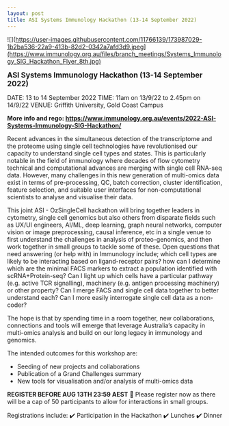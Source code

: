 ```yaml
---
layout: post
title: ASI Systems Immunology Hackathon (13-14 September 2022)
---
```


![](https://user-images.githubusercontent.com/11766139/173987029-1b2ba536-22a9-413b-82d2-0342a7afd3d9.jpeg](https://www.immunology.org.au/files/branch_meetings/Systems_Immunology_SIG_Hackathon_Flyer_8th.jpg)

<p>
<b>
<span style="font-size: 17px">
ASI Systems Immunology Hackathon (13-14 September 2022)
</span>
</b>
</p>

DATE: 13 to 14 September 2022
TIME: 11am on 13/9/22 to 2.45pm on 14/9/22
VENUE: Griffith University, Gold Coast Campus

**More info and rego: https://www.immunology.org.au/events/2022-ASI-Systems-Immunology-SIG-Hackathon/**

Recent advances in the simultaneous detection of the transcriptome and the proteome using single cell technologies have revolutionised our capacity to understand single cell types and states. This is particularly notable in the field of immunology where decades of flow cytometry technical and computational advances are merging with single cell RNA-seq data. However, many challenges in this new generation of multi-omics data exist in terms of pre-processing, QC, batch correction, cluster identification, feature selection, and suitable user interfaces for non-computational scientists to analyse and visualise their data.

This joint ASI - OzSingleCell hackathon will bring together leaders in cytometry, single cell genomics but also others from disparate fields such as UX/UI engineers, AI/ML, deep learning, graph neural networks, computer vision or image preprocessing, causal inference, etc in a single venue to first understand the challenges in analysis of proteo-genomics, and then work together in small groups to tackle some of these.
Open questions that need answering (or help with) in Immunology include; which cell types are likely to be interacting based on ligand-receptor pairs? how can I determine which are the minimal FACS markers to extract a population identified with scRNA+Protein-seq? Can I light up which cells have a particular pathway (e.g. active TCR signalling), machinery (e.g. antigen processing machinery) or other property? Can I merge FACS and single cell data together to better understand each? Can I more easily interrogate single cell data as a non-coder?

The hope is that by spending time in a room together, new collaborations, connections and tools will emerge that leverage Australia’s capacity in multi-omics analysis and build on our long legacy in immunology and genomics.

The intended outcomes for this workshop are:

- Seeding of new projects and collaborations
- Publication of a Grand Challenges summary
- New tools for visualisation and/or analysis of multi-omics data

**REGISTER BEFORE AUG 13TH 23:59 AEST**
🚩 Please register now as there will be a cap of 50 participants to allow for interactions in small groups.

Registrations include:
✔️ Participation in the Hackathon
✔️ Lunches
✔️ Dinner
